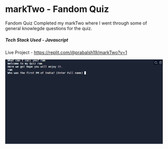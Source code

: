#  markTwo - Fandom Quiz

Fandom Quiz Completed my markTwo where I went through some of general knowlegde questions for the quiz.
##### Tech Stack Used - Javascript

Live Project - https://replit.com/@prabalsh19/markTwo?v=1

![](https://raw.githubusercontent.com/prabalsh19/markTwo/main/fandom.PNG)
